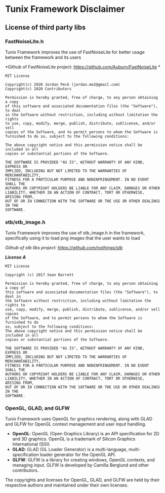 # Tunix Framework Disclaimer

## License of third party libs

### FastNoiseLite.h

Tunix Framework improves the use of FastNoiseLite for better usage between the framework and its users

*Github of FastNoiseLite project: https://github.com/Auburn/FastNoiseLite *

```license
MIT License

Copyright(c) 2020 Jordan Peck (jordan.me2@gmail.com)
Copyright(c) 2020 Contributors

Permission is hereby granted, free of charge, to any person obtaining a copy
of this software and associated documentation files (the "Software"), to deal
in the Software without restriction, including without limitation the rights
to use, copy, modify, merge, publish, distribute, sublicense, and/or sell
copies of the Software, and to permit persons to whom the Software is
furnished to do so, subject to the following conditions:

The above copyright notice and this permission notice shall be included in all
copies or substantial portions of the Software.

THE SOFTWARE IS PROVIDED "AS IS", WITHOUT WARRANTY OF ANY KIND, EXPRESS OR
IMPLIED, INCLUDING BUT NOT LIMITED TO THE WARRANTIES OF MERCHANTABILITY,
FITNESS FOR A PARTICULAR PURPOSE AND NONINFRINGEMENT. IN NO EVENT SHALL THE
AUTHORS OR COPYRIGHT HOLDERS BE LIABLE FOR ANY CLAIM, DAMAGES OR OTHER
LIABILITY, WHETHER IN AN ACTION OF CONTRACT, TORT OR OTHERWISE, ARISING FROM,
OUT OF OR IN CONNECTION WITH THE SOFTWARE OR THE USE OR OTHER DEALINGS IN THE
SOFTWARE.
```

### stb/stb_image.h

Tunix Framework improves the use of stb_image.h in the framework, specifically using it to load png images that the user wants to load

*Github of stb libs project: https://github.com/nothings/stb*

***License A***

```license
MIT License

Copyright (c) 2017 Sean Barrett

Permission is hereby granted, free of charge, to any person obtaining a copy of
this software and associated documentation files (the "Software"), to deal in
the Software without restriction, including without limitation the rights to
use, copy, modify, merge, publish, distribute, sublicense, and/or sell copies
of the Software, and to permit persons to whom the Software is furnished to do
so, subject to the following conditions:
The above copyright notice and this permission notice shall be included in all
copies or substantial portions of the Software.

THE SOFTWARE IS PROVIDED "AS IS", WITHOUT WARRANTY OF ANY KIND, EXPRESS OR
IMPLIED, INCLUDING BUT NOT LIMITED TO THE WARRANTIES OF MERCHANTABILITY,
FITNESS FOR A PARTICULAR PURPOSE AND NONINFRINGEMENT. IN NO EVENT SHALL THE
AUTHORS OR COPYRIGHT HOLDERS BE LIABLE FOR ANY CLAIM, DAMAGES OR OTHER
LIABILITY, WHETHER IN AN ACTION OF CONTRACT, TORT OR OTHERWISE, ARISING FROM,
OUT OF OR IN CONNECTION WITH THE SOFTWARE OR THE USE OR OTHER DEALINGS IN THE
SOFTWARE.
```

### OpenGL, GLAD, and GLFW

Tunix Framework uses OpenGL for graphics rendering, along with GLAD and GLFW for OpenGL context management and user input handling.

- **OpenGL**: OpenGL (Open Graphics Library) is an API specification for 2D and 3D graphics. OpenGL is a trademark of Silicon Graphics International (SGI).
- **GLAD**: GLAD (GL Loader Generator) is a multi-language, multi-specification loader generator for the OpenGL API.
- **GLFW**: GLFW is a library for creating windows, OpenGL contexts, and managing input. GLFW is developed by Camilla Berglund and other contributors.

The copyrights and licenses for OpenGL, GLAD, and GLFW are held by their respective authors and maintained under their own licenses.
